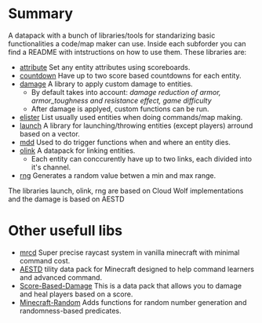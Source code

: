 # Summary

A datapack with a bunch of libraries/tools for standarizing basic functionalities a code/map maker can use. Inside each subforder you can find a README with intstructions on how to use them. These libraries are:

 - [attribute](https://github.com/mattcarter11/YouKnowWhen-lib/tree/main/data/attribute) Set any entity attributes using scoreboards.
 - [countdown](https://github.com/mattcarter11/YouKnowWhen-lib/tree/main/data/countdown) Have up to two score based countdowns for each entity.
 - [damage](https://github.com/mattcarter11/YouKnowWhen-lib/tree/main/data/damage) A library to apply custom damage to entities.
    - By default takes into account: *damage reduction of armor, armor_toughness and resistance effect, game difficulty*
    - After damage is applyed, custom functions can be run.
 - [elister](https://github.com/mattcarter11/YouKnowWhen-lib/tree/main/data/elister) List usually used entities when doing commands/map making.
 - [launch](https://github.com/mattcarter11/YouKnowWhen-lib/tree/main/data/launch) A library for launching/throwing entities (except players) arround based on a vector.
 - [mdd](https://github.com/mattcarter11/YouKnowWhen-lib/tree/main/data/mdd) Used to do trigger functions when and where an entity dies. 
 - [olink](https://github.com/mattcarter11/YouKnowWhen-lib/tree/main/data/olink) A datapack for linking entities. 
    - Each entity can conccurently have up to two links, each divided into it's channel.
 - [rng](https://github.com/mattcarter11/YouKnowWhen-lib/tree/main/data/rng) Generates a random value betwen a min and max range.

The libraries launch, olink, rng are based on Cloud Wolf implementations and the damage is based on AESTD

# Other usefull libs

 - [mrcd](https://github.com/K-bai/Minecraft-Ray-Collision-Detector) Super precise raycast system in vanilla minecraft with minimal command cost.
 - [AESTD](https://github.com/Aeldrion/AESTD) tility data pack for Minecraft designed to help command learners and advanced command.
 - [Score-Based-Damage](https://github.com/ErrorCraft/Score-Based-Damage) This is a data pack that allows you to damage and heal players based on a score.
 - [Minecraft-Random](https://github.com/Aeldrion/Minecraft-Random) Adds functions for random number generation and randomness-based predicates.